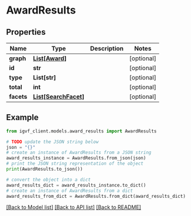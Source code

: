# AwardResults


## Properties

Name | Type | Description | Notes
------------ | ------------- | ------------- | -------------
**graph** | [**List[Award]**](Award.md) |  | [optional] 
**id** | **str** |  | [optional] 
**type** | **List[str]** |  | [optional] 
**total** | **int** |  | [optional] 
**facets** | [**List[SearchFacet]**](SearchFacet.md) |  | [optional] 

## Example

```python
from igvf_client.models.award_results import AwardResults

# TODO update the JSON string below
json = "{}"
# create an instance of AwardResults from a JSON string
award_results_instance = AwardResults.from_json(json)
# print the JSON string representation of the object
print(AwardResults.to_json())

# convert the object into a dict
award_results_dict = award_results_instance.to_dict()
# create an instance of AwardResults from a dict
award_results_from_dict = AwardResults.from_dict(award_results_dict)
```
[[Back to Model list]](../README.md#documentation-for-models) [[Back to API list]](../README.md#documentation-for-api-endpoints) [[Back to README]](../README.md)


